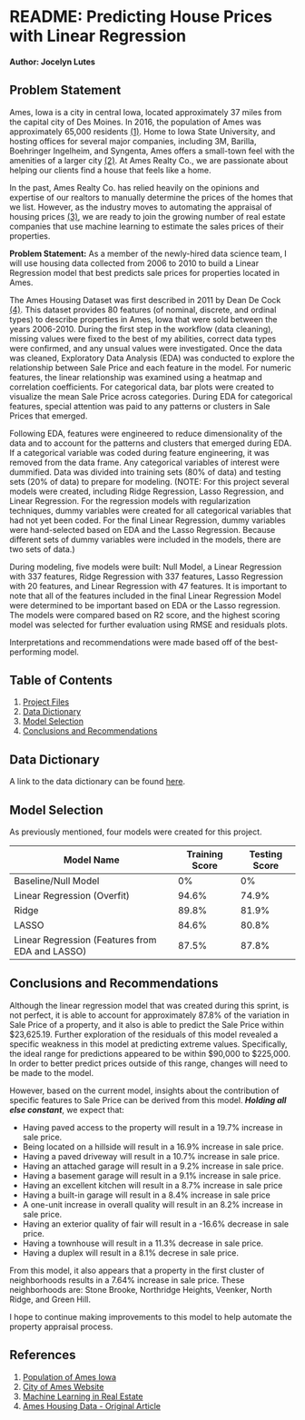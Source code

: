 # README: Predicting House Prices with Linear Regression
#### Author: Jocelyn Lutes

## Problem Statement
Ames, Iowa is a city in central Iowa, located approximately 37 miles from the capital city of Des Moines. In 2016, the population of Ames was approximately 65,000 residents [(1)](https://datausa.io/profile/geo/ames-ia/). Home to Iowa State University, and hosting offices for several major companies, including 3M, Barilla, Boehringer Ingelheim, and Syngenta, Ames offers a small-town feel with the amenities of a larger city [(2)](https://www.cityofames.org/about-ames/about-ames). At Ames Realty Co., we are passionate about helping our clients find a house that feels like a home. 

In the past, Ames Realty Co. has relied heavily on the opinions and expertise of our realtors to manually determine the prices of the homes that we list. However, as the industry moves to automating the appraisal of housing prices [(3)](https://unionstreetmedia.com/the-rise-of-machine-learning-in-real-estate/#:~:text=Personalized%20Marketing%20Automation%20%E2%80%93%20machine%20learning,neighborhood%20and%20property%20is%20best), we are ready to join the growing number of real estate companies that use machine learning to estimate the sales prices of their properties.

**Problem Statement:** As a member of the newly-hired data science team, I will use housing data collected from 2006 to 2010 to build a Linear Regression model that best predicts sale prices for properties located in Ames. 

The Ames Housing Dataset was first described in 2011 by Dean De Cock [(4)](http://jse.amstat.org/v19n3/decock.pdf). This dataset provides 80 features (of nominal, discrete, and ordinal types) to describe properties in Ames, Iowa that were sold between the years 2006-2010. During the first step in the workflow (data cleaning), missing values were fixed to the best of my abilities, correct data types were confirmed, and any unsual values were investigated. Once the data was cleaned, Exploratory Data Analysis (EDA) was conducted to explore the relationship between Sale Price and each feature in the model. For numeric features, the linear relationship was examined using a heatmap and correlation coefficients. For categorical data, bar plots were created to visualize the mean Sale Price across categories. During EDA for categorical features, special attention was paid to any patterns or clusters in Sale Prices that emerged. 

Following EDA, features were engineered to reduce dimensionality of the data and to account for the patterns and clusters that emerged during EDA. If a categorical variable was coded during feature engineering, it was removed from the data frame. Any categorical variables of interest were dummified. Data was divided into training sets (80% of data) and testing sets (20% of data) to prepare for modeling. (NOTE: For this project several models were created, including Ridge Regression, Lasso Regression, and Linear Regression. For the regression models with regularization techniques, dummy variables were created for all categorical variables that had not yet been coded. For the final Linear Regression, dummy variables were hand-selected based on EDA and the Lasso Regression. Because different sets of dummy variables were included in the models, there are two sets of data.)

During modeling, five models were built: Null Model, a Linear Regression with 337 features, Ridge Regression with 337 features, Lasso Regression with 20 features, and Linear Regression with 47 features. It is important to note that all of the features included in the final Linear Regression Model were determined to be important based on EDA or the Lasso regression. The models were compared based on R2 score, and the highest scoring model was selected for further evaluation using RMSE and residuals plots. 

Interpretations and recommendations were made based off of the best-performing model. 

## Table of Contents
1. [Project Files](#../datasets)
2. [Data Dictionary](#Data-Dictionary)
2. [Model Selection](#Model-Selection)
3. [Conclusions and Recommendations](#Conclusions-and-Recommendations)

## Data Dictionary
A link to the data dictionary can be found [here](https://www.kaggle.com/c/dsi-us-12-project-2-regression-challenge/data). 

## Model Selection
As previously mentioned, four models were created for this project. 

Model Name | Training Score | Testing Score
-|-|-
Baseline/Null Model|0%|0%
Linear Regression (Overfit)|94.6%|74.9%
Ridge|89.8%|81.9%
LASSO|84.6%|80.8%
Linear Regression (Features from EDA and LASSO)|87.5%|87.8%

## Conclusions and Recommendations

Although the linear regression model that was created during this sprint, is not perfect, it is able to account for approximately 87.8% of the variation in Sale Price of a property, and it also is able to predict the Sale Price within \$23,625.19. Further exploration of the residuals of this model revealed a specific weakness in this model at predicting extreme values. Specifically, the ideal range for predictions appeared to be within $90,000 to \$225,000. In order to better predict prices outside of this range, changes will need to be made to the model.

However, based on the current model, insights about the contribution of specific features to Sale Price can be derived from this model. ***Holding all else constant***, we expect that:
* Having paved access to the property will result in a 19.7% increase in sale price.
* Being located on a hillside will result in a 16.9% increase in sale price.
* Having a paved driveway will result in a 10.7% increase in sale price.
* Having an attached garage will result in a 9.2% increase in sale price. 
* Having a basement garage will result in a 9.1% increase in sale price.
* Having an excellent kitchen will result in a 8.7% increase in sale price
* Having a built-in garage will result in a 8.4% increase in sale price
* A one-unit increase in overall quality will result in an 8.2% increase in sale price.
* Having an exterior quality of fair will result in a -16.6% decrease in sale price.
* Having a townhouse will result in a 11.3% decrease in sale price. 
* Having a duplex will result in a 8.1% decrese in sale price.

From this model, it also appears that a property in the first cluster of neighborhoods results in a 7.64% increase in sale price. These neighborhoods are: Stone Brooke, Northridge Heights, Veenker, North Ridge, and Green Hill. 

I hope to continue making improvements to this model to help automate the property appraisal process.

## References
1. [Population of Ames Iowa](https://datausa.io/profile/geo/ames-ia/)
2. [City of Ames Website](https://www.cityofames.org/about-ames/about-ames)
3. [Machine Learning in Real Estate](https://unionstreetmedia.com/the-rise-of-machine-learning-in-real-estate/#:~:text=Personalized%20Marketing%20Automation%20%E2%80%93%20machine%20learning,neighborhood%20and%20property%20is%20best)
4. [Ames Housing Data - Original Article](http://jse.amstat.org/v19n3/decock.pdf)
